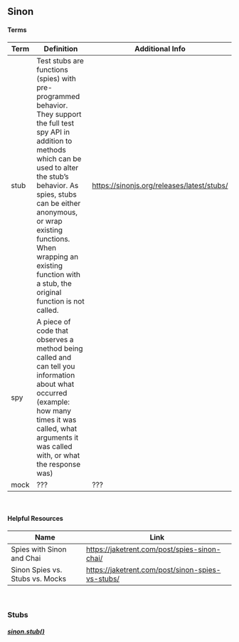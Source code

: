 ## Sinon

#### Terms
| Term | Definition | Additional Info |
|--------|-------|-------|
| stub | Test stubs are functions (spies) with pre-programmed behavior. They support the full test spy API in addition to methods which can be used to alter the stub’s behavior. As spies, stubs can be either anonymous, or wrap existing functions. When wrapping an existing function with a stub, the original function is not called. | https://sinonjs.org/releases/latest/stubs/ |
| spy | A piece of code that observes a method being called and can tell you information about what occurred (example: how many times it was called, what arguments it was called with, or what the response was) |
| mock | ??? | ??? |
<br>

#### Helpful Resources
| Name | Link |
|--------|-------|
| Spies with Sinon and Chai | https://jaketrent.com/post/spies-sinon-chai/ |
| Sinon Spies vs. Stubs vs. Mocks | https://jaketrent.com/post/sinon-spies-vs-stubs/ |
<br>

### Stubs
##### [sinon.stub()](https://sinonjs.org/releases/latest/stubs/)

####
```js

```

<br>
